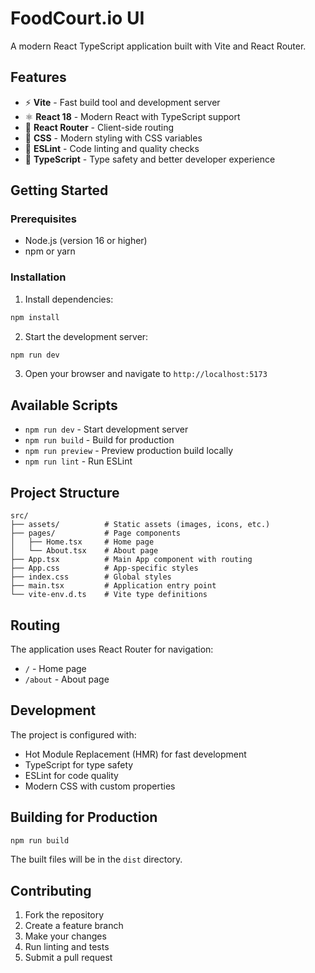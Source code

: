 # FoodCourt.io UI

A modern React TypeScript application built with Vite and React Router.

## Features

- ⚡️ **Vite** - Fast build tool and development server
- ⚛️ **React 18** - Modern React with TypeScript support
- 🧭 **React Router** - Client-side routing
- 🎨 **CSS** - Modern styling with CSS variables
- 📏 **ESLint** - Code linting and quality checks
- 🔧 **TypeScript** - Type safety and better developer experience

## Getting Started

### Prerequisites

- Node.js (version 16 or higher)
- npm or yarn

### Installation

1. Install dependencies:
```bash
npm install
```

2. Start the development server:
```bash
npm run dev
```

3. Open your browser and navigate to `http://localhost:5173`

## Available Scripts

- `npm run dev` - Start development server
- `npm run build` - Build for production
- `npm run preview` - Preview production build locally
- `npm run lint` - Run ESLint

## Project Structure

```
src/
├── assets/          # Static assets (images, icons, etc.)
├── pages/           # Page components
│   ├── Home.tsx     # Home page
│   └── About.tsx    # About page
├── App.tsx          # Main App component with routing
├── App.css          # App-specific styles
├── index.css        # Global styles
├── main.tsx         # Application entry point
└── vite-env.d.ts    # Vite type definitions
```

## Routing

The application uses React Router for navigation:

- `/` - Home page
- `/about` - About page

## Development

The project is configured with:

- Hot Module Replacement (HMR) for fast development
- TypeScript for type safety
- ESLint for code quality
- Modern CSS with custom properties

## Building for Production

```bash
npm run build
```

The built files will be in the `dist` directory.

## Contributing

1. Fork the repository
2. Create a feature branch
3. Make your changes
4. Run linting and tests
5. Submit a pull request